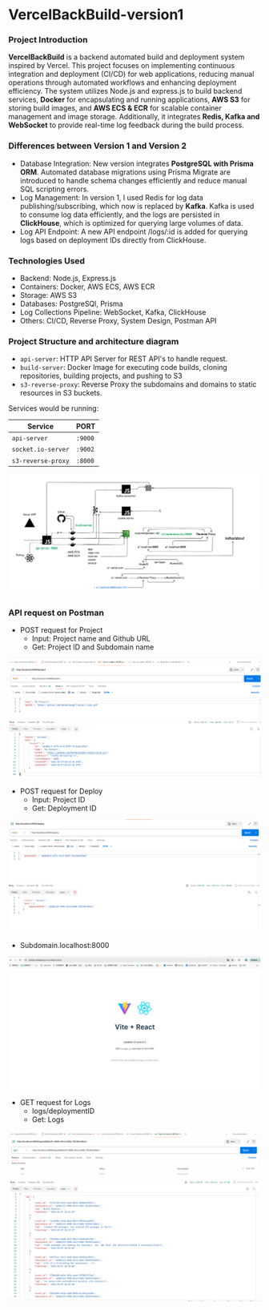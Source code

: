 # VercelBackBuild-version1

### Project Introduction

**VercelBackBuild** is a backend automated build and deployment system inspired by Vercel. This project focuses on implementing continuous integration and deployment (CI/CD) for web applications, reducing manual operations through automated workflows and enhancing deployment efficiency. The system utilizes Node.js and express.js to build backend services, **Docker** for encapsulating and running applications, **AWS S3** for storing build images, and **AWS ECS & ECR** for scalable container management and image storage. Additionally, it integrates **Redis, Kafka and WebSocket** to provide real-time log feedback during the build process.

### Differences between Version 1 and Version 2

- Database Integration: New version integrates **PostgreSQL with Prisma ORM**. Automated database migrations using Prisma Migrate are introduced to handle schema changes efficiently and reduce manual SQL scripting errors.
- Log Management: In version 1, I used Redis for log data publishing/subscribing, which now is replaced by **Kafka**. Kafka is used to consume log data efficiently, and the logs are persisted in **ClickHouse**, which is optimized for querying large volumes of data.
- Log API Endpoint: A new API endpoint /logs/:id is added for querying logs based on deployment IDs directly from ClickHouse.

### Technologies Used

- Backend: Node.js, Express.js
- Containers: Docker, AWS ECS, AWS ECR
- Storage: AWS S3
- Databases: PostgreSQl, Prisma
- Log Collections Pipeline: WebSocket, Kafka, ClickHouse
- Others: CI/CD, Reverse Proxy, System Design, Postman API

### Project Structure and architecture diagram

- `api-server`: HTTP API Server for REST API's to handle request.
- `build-server`: Docker Image for executing code builds, cloning repositories, building projects, and pushing to S3
- `s3-reverse-proxy`: Reverse Proxy the subdomains and domains to static resources in S3 buckets.

Services would be running:

| Service            | PORT    |
| ------------------ | ------- |
| `api-server`       | `:9000` |
| `socket.io-server` | `:9002` |
| `s3-reverse-proxy` | `:8000` |

![Architecture diagram](https://github.com/Reneechang17/VercelBackBuild-v2-Kafka/blob/main/system-design-pic/v2.jpg)

### API request on Postman

- POST request for Project
  - Input: Project name and Github URL
  - Get: Project ID and Subdomain name

![POST request for Project](https://github.com/Reneechang17/VercelBackBuild-v2-Kafka/blob/main/Postman-test-pic/project-post.jpg)

- POST request for Deploy
  - Input: Project ID
  - Get: Deployment ID

![POST request for Deploy](https://github.com/Reneechang17/VercelBackBuild-v2-Kafka/blob/main/Postman-test-pic/deploy-post.jpg)

- Subdomain.localhost:8000

![Sccess](https://github.com/Reneechang17/VercelBackBuild-v2-Kafka/blob/main/Postman-test-pic/run%20on%208000.jpg)

- GET request for Logs
  - logs/deploymentID
  - Get: Logs

![GET request for Logs](https://github.com/Reneechang17/VercelBackBuild-v2-Kafka/blob/main/Postman-test-pic/logs-get.jpg)
